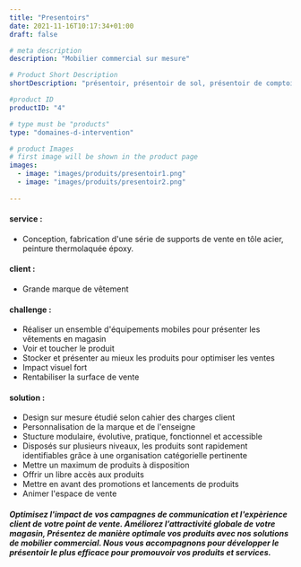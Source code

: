 ```yaml
---
title: "Presentoirs"
date: 2021-11-16T10:17:34+01:00
draft: false

# meta description
description: "Mobilier commercial sur mesure"

# Product Short Description
shortDescription: "présentoir, présentoir de sol, présentoir de comptoir, pupitre, socle, borne, PLV, mobilier retail, bergerie, testeur stocker, gondole, tête de gondole, corner, meuble de caisse, meuble linéaire"

#product ID
productID: "4"

# type must be "products"
type: "domaines-d-intervention"

# product Images
# first image will be shown in the product page
images:
  - image: "images/produits/presentoir1.png"
  - image: "images/produits/presentoir2.png"
  
---
```


#### service :
* Conception, fabrication d'une série de supports de vente en tôle acier, peinture thermolaquée époxy.

#### client :
* Grande marque de vêtement 

#### challenge :
* Réaliser un ensemble d'équipements mobiles pour présenter les vêtements en magasin
* Voir et toucher le produit
* Stocker et présenter au mieux les produits pour optimiser les ventes
* Impact visuel fort
* Rentabiliser la surface de vente
  
#### solution :
* Design sur mesure étudié selon cahier des charges client
* Personnalisation de la marque et de l'enseigne
* Stucture modulaire, évolutive, pratique, fonctionnel et accessible
* Disposés sur plusieurs niveaux, les produits sont rapidement identifiables grâce à une organisation catégorielle pertinente
* Mettre un maximum de produits à disposition
* Offrir un libre accès aux produits
* Mettre en avant des promotions et lancements de produits
* Animer l'espace de vente

##### Optimisez l'impact de vos campagnes de communication et l'expèrience client de votre point de vente. Améliorez l’attractivité globale de votre magasin, Présentez de manière optimale vos produits avec nos solutions de mobilier commercial. Nous  vous accompagnons pour développer le présentoir le plus efficace pour promouvoir vos produits et services.
